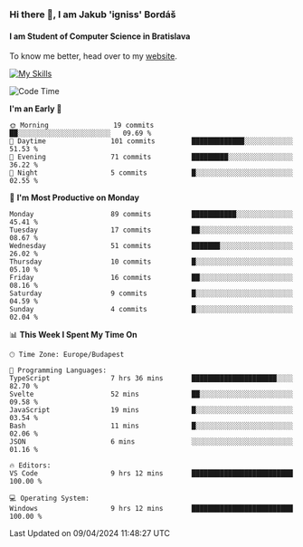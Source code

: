 ### Hi there 👋, I am Jakub 'igniss' Bordáš

#### I am Student of Computer Science in Bratislava
To know me better, head over to my [website](https://bordas.sk).

[![My Skills](https://skillicons.dev/icons?i=js,html,css,figma,svelte,java,kotlin,python,postgresql,typescript,nest,nodejs)](https://bordas.sk)


<!--START_SECTION:waka-->
![Code Time](http://img.shields.io/badge/Code%20Time-1%2C462%20hrs%2039%20mins-blue)

**I'm an Early 🐤** 

```text
🌞 Morning                19 commits          ██░░░░░░░░░░░░░░░░░░░░░░░   09.69 % 
🌆 Daytime                101 commits         █████████████░░░░░░░░░░░░   51.53 % 
🌃 Evening                71 commits          █████████░░░░░░░░░░░░░░░░   36.22 % 
🌙 Night                  5 commits           █░░░░░░░░░░░░░░░░░░░░░░░░   02.55 % 
```
📅 **I'm Most Productive on Monday** 

```text
Monday                   89 commits          ███████████░░░░░░░░░░░░░░   45.41 % 
Tuesday                  17 commits          ██░░░░░░░░░░░░░░░░░░░░░░░   08.67 % 
Wednesday                51 commits          ███████░░░░░░░░░░░░░░░░░░   26.02 % 
Thursday                 10 commits          █░░░░░░░░░░░░░░░░░░░░░░░░   05.10 % 
Friday                   16 commits          ██░░░░░░░░░░░░░░░░░░░░░░░   08.16 % 
Saturday                 9 commits           █░░░░░░░░░░░░░░░░░░░░░░░░   04.59 % 
Sunday                   4 commits           █░░░░░░░░░░░░░░░░░░░░░░░░   02.04 % 
```


📊 **This Week I Spent My Time On** 

```text
🕑︎ Time Zone: Europe/Budapest

💬 Programming Languages: 
TypeScript               7 hrs 36 mins       █████████████████████░░░░   82.70 % 
Svelte                   52 mins             ██░░░░░░░░░░░░░░░░░░░░░░░   09.58 % 
JavaScript               19 mins             █░░░░░░░░░░░░░░░░░░░░░░░░   03.54 % 
Bash                     11 mins             █░░░░░░░░░░░░░░░░░░░░░░░░   02.06 % 
JSON                     6 mins              ░░░░░░░░░░░░░░░░░░░░░░░░░   01.16 % 

🔥 Editors: 
VS Code                  9 hrs 12 mins       █████████████████████████   100.00 % 

💻 Operating System: 
Windows                  9 hrs 12 mins       █████████████████████████   100.00 % 
```


 Last Updated on 09/04/2024 11:48:27 UTC
<!--END_SECTION:waka-->
